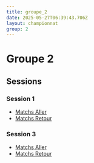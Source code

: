 ```yaml
---
title: groupe_2
date: 2025-05-27T06:39:43.706Z
layout: championnat
group: 2
---
```


# Groupe 2

## Sessions


### Session 1
- [Matchs Aller](/scores/session-1/groupe-2/aller/)
- [Matchs Retour](/scores/session-1/groupe-2/retour/)


### Session 3
- [Matchs Aller](/scores/session-3/groupe-2/aller/)
- [Matchs Retour](/scores/session-3/groupe-2/retour/)

